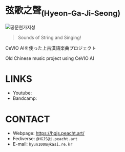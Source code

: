 
# 弦歌之聲<sub>(Hyeon-Ga-Ji-Seong)</sub>

![공문현가지성](https://user-images.githubusercontent.com/93899740/209764149-2a8e2e6f-6a80-44f7-bdb3-7817bed61dc9.png)

> Sounds of String and Singing!

CeVIO AIを使った上古漢語楽曲プロジェクト

Old Chinese music project using CeVIO AI

# LINKS

* Youtube:
* Bandcamp:

# CONTACT

* Webpage: https://hgjs.peacht.art/
* Fediverse: `@HGJS@i.peacht.art`
* E-mail: `hyun1008@kasi.re.kr`
